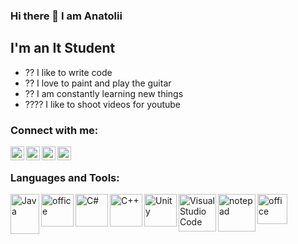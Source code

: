### Hi there 👋 I am Anatolii 

## I'm an It Student
- ?? I like to write code
- ?? I love to paint and play the guitar
- ?? I am constantly learning new things
- ???? I like to shoot videos for youtube 

### Connect with me:

[<img align="left" alt="Anatolii Shcherbak | YouTube" width="22px" src="https://seeklogo.com/images/Y/youtube-icon-logo-05A29977FC-seeklogo.com.png"/>][youtube]
[<img align="left" alt="Anatolii Shcherbak | LinkedIn" width="22px" src="https://seeklogo.com/images/L/linkedin-icon-logo-05B2880899-seeklogo.com.png" />][linkedin]
[<img align="left" alt="Anatolii Shcherbak | Instagram" width="22px" src="https://seeklogo.com/images/I/instagram-new-2016-logo-D9D42A0AD4-seeklogo.com.png" />][instagram]
[<img align="left" alt="Anatolii Shcherbak | TG" width="22px" src="https://seeklogo.com/images/T/telegram-logo-52EACC2D94-seeklogo.com.png" />][Tg]

<br />

### Languages and Tools:

<img align="left" alt="Java" height ="64px" width="46px" src="https://seeklogo.com/images/J/java-logo-7833D1D21A-seeklogo.com.png" />
<img align="left" alt="office" width="52px" src="https://seeklogo.com/images/E/eclipse-logo-85FE4BEA34-seeklogo.com.png" />
<img align="left" alt="C#" width="52px" src="https://seeklogo.com/images/C/c-sharp-c-logo-02F17714BA-seeklogo.com.png" />
<img align="left" alt="C++" width="52px" src="https://seeklogo.com/images/C/c-logo-1B1817C041-seeklogo.com.png" />
<img align="left" alt="Unity" width="52px" src="https://seeklogo.com/images/U/unity-logo-988A22E703-seeklogo.com.png" />
<img align="left" alt="Visual Studio Code" width="60px" src="https://seeklogo.com/images/V/visual-studio-logo-14F95CF819-seeklogo.com.png" />
<img align="left" alt="notepad" width="60px" src="https://seeklogo.com/images/N/notepad-logo-B36F48AC8C-seeklogo.com.png" />
<img align="left" alt="office" width="48px" src="https://seeklogo.com/images/M/microsoft-office-logo-8B0EF31E09-seeklogo.com.png" />


<br />
<br />
<br />




[youtube]: https://www.youtube.com/channel/UC9Si7j82OO2PLaajrtxa9JA/
[linkedin]: https://www.linkedin.com/in/anatolii-shcherbak/
[instagram]: https://www.instagram.com/s_a_vdeveloper/
[Tg]: https://t.me/S_Anatoliy_V4



